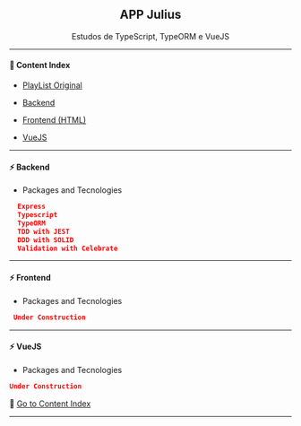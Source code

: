 <h2 align="center">APP Julius</h2>
<p align="center">Estudos de TypeScript, TypeORM e VueJS</p>

---

#### :bookmark_tabs: Content Index
- [PlayList Original](https://www.youtube.com/watch?v=tCVU2l89qz0&list=PL370TvW48yBthGQ8SetNVwO8dc-DYKzoq&ab_channel=SidneySousae)

- [Backend](https://github.com/lipex360x/julius/tree/master/backend)

- [Frontend (HTML)](#)

- [VueJS](#)

---

#### :zap: Backend

* Packages and Tecnologies
```json
  Express
  Typescript
  TypeORM
  TDD with JEST
  DDD with SOLID
  Validation with Celebrate
```

---
#### :zap: Frontend

* Packages and Tecnologies
```json
 Under Construction
```
---

#### :zap: VueJS

* Packages and Tecnologies
```json
Under Construction
```

:bookmark_tabs: [Go to Content Index](#bookmark_tabs-content-index)

---